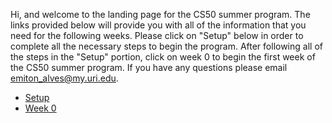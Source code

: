 Hi, and welcome to the landing page for the CS50 summer program. The links provided below will provide you with all of the information that you need for the following weeks. Please click on "Setup" below in order to complete all the necessary steps to begin the program. After following all of the steps in the "Setup" portion, click on week 0 to begin the first week of the CS50 summer program. If you have any questions please email emiton_alves@my.uri.edu.

* [Setup](https://github.com/Emiton/CS50-summer/repo/blob/master/Setup/README.md)
* [Week 0](https://github.com/Emiton/CS50-summer/repo/blob/master/Week-0/README.md) 
